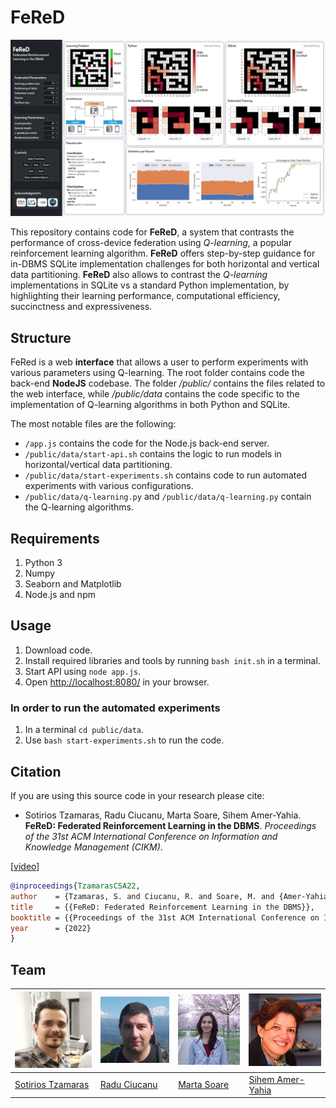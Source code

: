 # FeReD

![fered](/public/assets/fered.jpeg)

This repository contains code for **FeReD**, a system that contrasts the performance of cross-device federation using *Q-learning*, a popular reinforcement learning algorithm. **FeReD** offers step-by-step guidance for in-DBMS SQLite implementation challenges for both horizontal and vertical data partitioning. **FeReD** also allows to contrast the *Q-learning* implementations in SQLite vs a standard Python implementation, by highlighting their learning performance, computational efficiency, succinctness and expressiveness.

## Structure

FeRed is a web **interface** that allows a user to perform experiments with various parameters using Q-learning. The root folder contains code the back-end **NodeJS** codebase. The folder */public/* contains the files related to the web interface, while */public/data* contains the code specific to the implementation of Q-learning algorithms in both Python and SQLite.

The most notable files are the following:

* `/app.js` contains the code for the Node.js back-end server.
* `/public/data/start-api.sh` contains the logic to run models in horizontal/vertical data partitioning.
* `/public/data/start-experiments.sh` contains code to run automated experiments with various configurations.
* `/public/data/q-learning.py` and `/public/data/q-learning.py` contain the Q-learning algorithms.

## Requirements

1. Python 3
2. Numpy
3. Seaborn and Matplotlib
4. Node.js and npm

## Usage

1. Download code.
2. Install required libraries and tools by running `bash init.sh` in a terminal.
3. Start API using `node app.js`.
4. Open [http://localhost:8080/](http://localhost:8080/) in your browser.

### In order to run the automated experiments

1. In a terminal `cd public/data`.
2. Use `bash start-experiments.sh` to run the code.

## Citation

If you are using this source code in your research please cite:

* Sotirios Tzamaras, Radu Ciucanu, Marta Soare, Sihem Amer-Yahia. **FeReD: Federated Reinforcement Learning in the DBMS**. *Proceedings of the 31st ACM International Conference on Information and Knowledge Management (CIKM)*.

[[video](https://www.youtube.com/watch?v=2kRIu_C5RZA)]

```bib
@inproceedings{TzamarasCSA22,
author    = {Tzamaras, S. and Ciucanu, R. and Soare, M. and {Amer-Yahia}, S.},
title     = {{FeReD: Federated Reinforcement Learning in the DBMS}},
booktitle = {{Proceedings of the 31st ACM International Conference on Information and Knowledge Management (CIKM), Demo Track, to appear}},
year      = {2022}
}
```

## Team

![sotiris](/public/assets/sotiris.png) | ![radu](/public/assets/radu.png) | ![marta](/public/assets/marta.jpg) | ![sihem](/public/assets/sihem.jpg)
------------ | ------------- | ------------- | -------------
[Sotirios Tzamaras](https://www.linkedin.com/in/sotiris-tzamaras/) | [Radu Ciucanu](https://lig-membres.imag.fr/ciucanu/) | [Marta Soare](https://lig-membres.imag.fr/soare/) | [Sihem Amer-Yahia](https://lig-membres.imag.fr/amery/)
